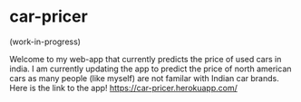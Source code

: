 # car-pricer

(work-in-progress)

Welcome to my web-app that currently predicts the price of used cars in india. I am currently updating the app to predict the price of north american cars as many people (like myself) are not familar with Indian car brands. Here is the link to the app! https://car-pricer.herokuapp.com/
